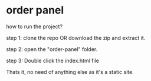 # order panel

how to run the project?

step 1: clone the repo OR download the zip and extract it.

step 2: open the "order-panel" folder.

step 3: Double click the index.html file

Thats it, no need of anything else as it's a static site.

